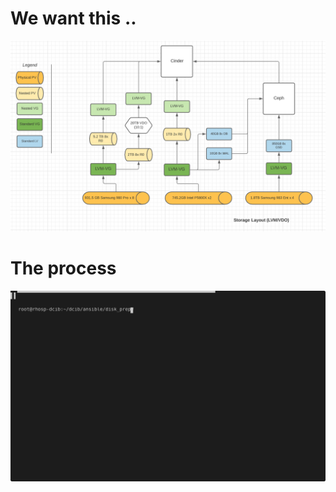 # We want this ..

![](https://raw.githubusercontent.com/gprocunier/dcib/main/ansible/disk_prep/storage_layout.png)

# The process
![](./process.svg)

